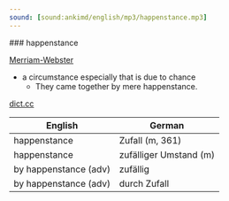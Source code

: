 ```yaml
---
sound: [sound:ankimd/english/mp3/happenstance.mp3]
---
```


\### happenstance

[Merriam-Webster](https://www.merriam-webster.com/dictionary/happenstance)

- a circumstance especially that is due to chance
    - They came together by mere happenstance.

[dict.cc](https://www.dict.cc/happenstance)

| English        | German       |
| -------------- | ------------ |
| happenstance | Zufall (m, 361) |
| happenstance | zufälliger Umstand (m) |
| by happenstance (adv) | zufällig |
| by happenstance (adv) | durch Zufall |
